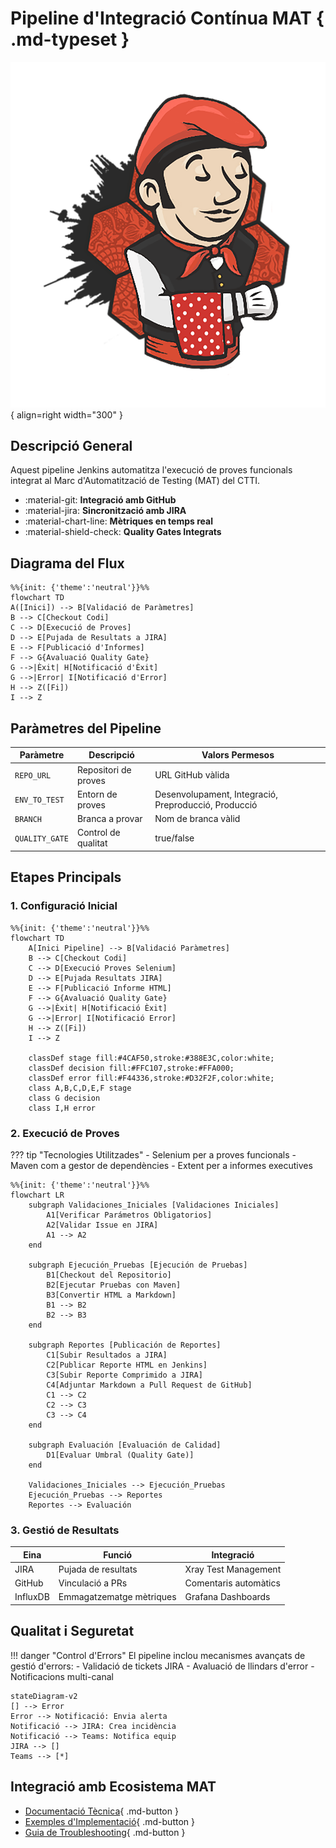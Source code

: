 # Pipeline d'Integració Contínua MAT { .md-typeset }

![Jenkins Pipeline](images/jenkins-pipeline.png){ align=right width="300" }

## Descripció General
Aquest pipeline Jenkins automatitza l'execució de proves funcionals integrat al Marc d'Automatització de Testing (MAT) del CTTI.

<div class="grid cards" markdown>

-   :material-git: __Integració amb GitHub__
-   :material-jira: __Sincronització amb JIRA__
-   :material-chart-line: __Mètriques en temps real__
-   :material-shield-check: __Quality Gates Integrats__

</div>

## Diagrama del Flux

```mermaid
%%{init: {'theme':'neutral'}}%%
flowchart TD
A([Inici]) --> B[Validació de Paràmetres]
B --> C[Checkout Codi]
C --> D[Execució de Proves]
D --> E[Pujada de Resultats a JIRA]
E --> F[Publicació d'Informes]
F --> G{Avaluació Quality Gate}
G -->|Èxit| H[Notificació d'Èxit]
G -->|Error| I[Notificació d'Error]
H --> Z([Fi])
I --> Z
```

## Paràmetres del Pipeline

| Paràmetre | Descripció | Valors Permesos |
|-----------|------------|-----------------|
| `REPO_URL` | Repositori de proves | URL GitHub vàlida |
| `ENV_TO_TEST` | Entorn de proves | Desenvolupament, Integració, Preproducció, Producció |
| `BRANCH` | Branca a provar | Nom de branca vàlid |
| `QUALITY_GATE` | Control de qualitat | true/false |

## Etapes Principals

### 1. Configuració Inicial
```mermaid
%%{init: {'theme':'neutral'}}%%
flowchart TD
    A[Inici Pipeline] --> B[Validació Paràmetres]
    B --> C[Checkout Codi]
    C --> D[Execució Proves Selenium]
    D --> E[Pujada Resultats JIRA]
    E --> F[Publicació Informe HTML]
    F --> G{Avaluació Quality Gate}
    G -->|Èxit| H[Notificació Èxit]
    G -->|Error| I[Notificació Error]
    H --> Z([Fi])
    I --> Z

    classDef stage fill:#4CAF50,stroke:#388E3C,color:white;
    classDef decision fill:#FFC107,stroke:#FFA000;
    classDef error fill:#F44336,stroke:#D32F2F,color:white;
    class A,B,C,D,E,F stage
    class G decision
    class I,H error

```

### 2. Execució de Proves
??? tip "Tecnologies Utilitzades"
    - Selenium per a proves funcionals
    - Maven com a gestor de dependències
    - Extent per a informes executives

```mermaid
%%{init: {'theme':'neutral'}}%%
flowchart LR
    subgraph Validaciones_Iniciales [Validaciones Iniciales]
        A1[Verificar Parámetros Obligatorios]
        A2[Validar Issue en JIRA]
        A1 --> A2
    end

    subgraph Ejecución_Pruebas [Ejecución de Pruebas]
        B1[Checkout del Repositorio]
        B2[Ejecutar Pruebas con Maven]
        B3[Convertir HTML a Markdown]
        B1 --> B2
        B2 --> B3
    end

    subgraph Reportes [Publicación de Reportes]
        C1[Subir Resultados a JIRA]
        C2[Publicar Reporte HTML en Jenkins]
        C3[Subir Reporte Comprimido a JIRA]
        C4[Adjuntar Markdown a Pull Request de GitHub]
        C1 --> C2
        C2 --> C3
        C3 --> C4
    end

    subgraph Evaluación [Evaluación de Calidad]
        D1[Evaluar Umbral (Quality Gate)]
    end

    Validaciones_Iniciales --> Ejecución_Pruebas
    Ejecución_Pruebas --> Reportes
    Reportes --> Evaluación
```

### 3. Gestió de Resultats

| Eina | Funció | Integració |
|------|--------|------------|
| JIRA | Pujada de resultats | Xray Test Management |
| GitHub | Vinculació a PRs | Comentaris automàtics |
| InfluxDB | Emmagatzematge mètriques | Grafana Dashboards |

## Qualitat i Seguretat

!!! danger "Control d'Errors"
    El pipeline inclou mecanismes avançats de gestió d'errors:
    - Validació de tickets JIRA
    - Avaluació de llindars d'error
    - Notificacions multi-canal

```mermaid
stateDiagram-v2
[] --> Error
Error --> Notificació: Envia alerta
Notificació --> JIRA: Crea incidència
Notificació --> Teams: Notifica equip
JIRA --> []
Teams --> [*]
```

## Integració amb Ecosistema MAT

<div class="grid cards" markdown>

-   [Documentació Tècnica](https://ctti.gencat.cat/mat-docs){ .md-button }
-   [Exemples d'Implementació](../examples){ .md-button }
-   [Guia de Troubleshooting](../troubleshooting){ .md-button }

</div>
